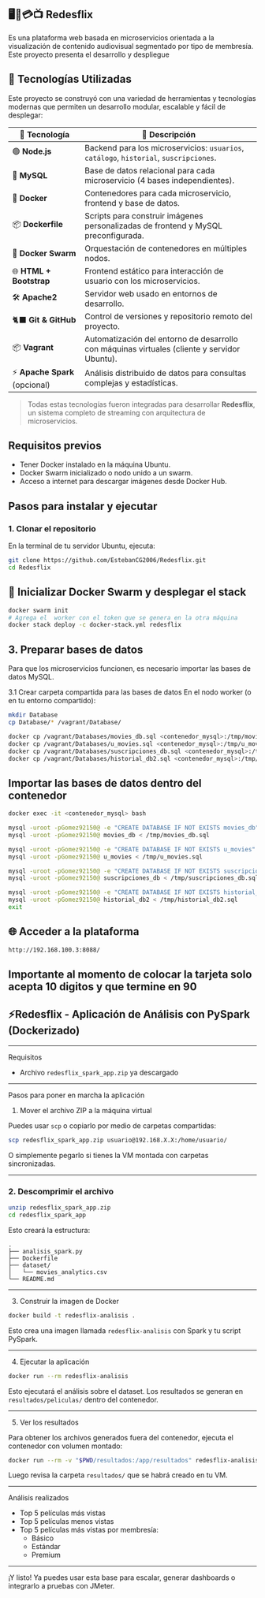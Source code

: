 ## 🖥️📱💳📺 Redesflix
Es una plataforma web basada en microservicios orientada a la visualización de contenido audiovisual segmentado por tipo de membresía. Este proyecto presenta el desarrollo y despliegue


## 🐳 Tecnologías Utilizadas

Este proyecto se construyó con una variedad de herramientas y tecnologías modernas que permiten un desarrollo modular, escalable y fácil de desplegar:

| 🐳 Tecnología       | 🔎 Descripción |
|--------------------|----------------|
| 🟢 **Node.js**      | Backend para los microservicios: `usuarios`, `catálogo`, `historial`, `suscripciones`. |
| 🐬 **MySQL**        | Base de datos relacional para cada microservicio (4 bases independientes). |
| 🐳 **Docker**       | Contenedores para cada microservicio, frontend y base de datos. |
| 📦 **Dockerfile**   | Scripts para construir imágenes personalizadas de frontend y MySQL preconfigurada. |
| 📡 **Docker Swarm** | Orquestación de contenedores en múltiples nodos. |
| 🌐 **HTML + Bootstrap** | Frontend estático para interacción de usuario con los microservicios. |
| 🛠️ **Apache2**      | Servidor web usado en entornos de desarrollo. |
| 🐈‍⬛ **Git & GitHub** | Control de versiones y repositorio remoto del proyecto. |
| 📦 **Vagrant**      | Automatización del entorno de desarrollo con máquinas virtuales (cliente y servidor Ubuntu). |
| ⚡ **Apache Spark** (opcional) | Análisis distribuido de datos para consultas complejas y estadísticas. |

> Todas estas tecnologías fueron integradas para desarrollar **Redesflix**, un sistema completo de streaming con arquitectura de microservicios.



## Requisitos previos

- Tener Docker instalado en la máquina Ubuntu.
- Docker Swarm inicializado o nodo unido a un swarm.
- Acceso a internet para descargar imágenes desde Docker Hub.


## Pasos para instalar y ejecutar

### 1. Clonar el repositorio

En la terminal de tu servidor Ubuntu, ejecuta:

```bash
git clone https://github.com/EstebanCG2006/Redesflix.git
cd Redesflix
```
## 🐳 Inicializar Docker Swarm y desplegar el stack

```bash
docker swarm init
# Agrega el  worker con el token que se genera en la otra máquina 
docker stack deploy -c docker-stack.yml redesflix
```
## 3. Preparar bases de datos
Para que los microservicios funcionen, es necesario importar las bases de datos MySQL.

3.1 Crear carpeta compartida para las bases de datos
En el nodo worker (o en tu entorno compartido):

```bash
mkdir Database
cp Database/* /vagrant/Database/
```
```bash
docker cp /vagrant/Databases/movies_db.sql <contenedor_mysql>:/tmp/movies_db.sql
docker cp /vagrant/Databases/u_movies.sql <contenedor_mysql>:/tmp/u_movies.sql
docker cp /vagrant/Databases/suscripciones_db.sql <contenedor_mysql>:/tmp/suscripciones_db.sql
docker cp /vagrant/Databases/historial_db2.sql <contenedor_mysql>:/tmp/historial_db2.sql
```
## Importar las bases de datos dentro del contenedor

```bash
docker exec -it <contenedor_mysql> bash
```
```bash
mysql -uroot -pGomez92150@ -e "CREATE DATABASE IF NOT EXISTS movies_db"
mysql -uroot -pGomez92150@ movies_db < /tmp/movies_db.sql
```
```bash
mysql -uroot -pGomez92150@ -e "CREATE DATABASE IF NOT EXISTS u_movies"
mysql -uroot -pGomez92150@ u_movies < /tmp/u_movies.sql
```
```bash
mysql -uroot -pGomez92150@ -e "CREATE DATABASE IF NOT EXISTS suscripciones_db"
mysql -uroot -pGomez92150@ suscripciones_db < /tmp/suscripciones_db.sql
```
```bash
mysql -uroot -pGomez92150@ -e "CREATE DATABASE IF NOT EXISTS historial_db2"
mysql -uroot -pGomez92150@ historial_db2 < /tmp/historial_db2.sql
exit
```
## 🌐 Acceder a la plataforma
```bash
http://192.168.100.3:8088/
```
Importante al momento de colocar la tarjeta solo acepta 10 digitos y que termine en 90
--------------
## ⚡Redesflix - Aplicación de Análisis con PySpark (Dockerizado)

---

 Requisitos

- Archivo `redesflix_spark_app.zip` ya descargado

---

Pasos para poner en marcha la aplicación

 1. Mover el archivo ZIP a la máquina virtual

Puedes usar `scp` o copiarlo por medio de carpetas compartidas:

```bash
scp redesflix_spark_app.zip usuario@192.168.X.X:/home/usuario/
```

O simplemente pegarlo si tienes la VM montada con carpetas sincronizadas.

---

### 2. Descomprimir el archivo

```bash
unzip redesflix_spark_app.zip
cd redesflix_spark_app
```

Esto creará la estructura:

```
.
├── analisis_spark.py
├── Dockerfile
├── dataset/
│   └── movies_analytics.csv
└── README.md
```

---

 3. Construir la imagen de Docker

```bash
docker build -t redesflix-analisis .
```

Esto crea una imagen llamada `redesflix-analisis` con Spark y tu script PySpark.

---

 4. Ejecutar la aplicación

```bash
docker run --rm redesflix-analisis
```

Esto ejecutará el análisis sobre el dataset. Los resultados se generan en `resultados/peliculas/` dentro del contenedor.

---

 5. Ver los resultados

Para obtener los archivos generados fuera del contenedor, ejecuta el contenedor con volumen montado:

```bash
docker run --rm -v "$PWD/resultados:/app/resultados" redesflix-analisis
```

Luego revisa la carpeta `resultados/` que se habrá creado en tu VM.

---

 Análisis realizados

- Top 5 películas más vistas
- Top 5 películas menos vistas
- Top 5 películas más vistas por membresía:
  - Básico
  - Estándar
  - Premium

---

¡Y listo! Ya puedes usar esta base para escalar, generar dashboards o integrarlo a pruebas con JMeter.



